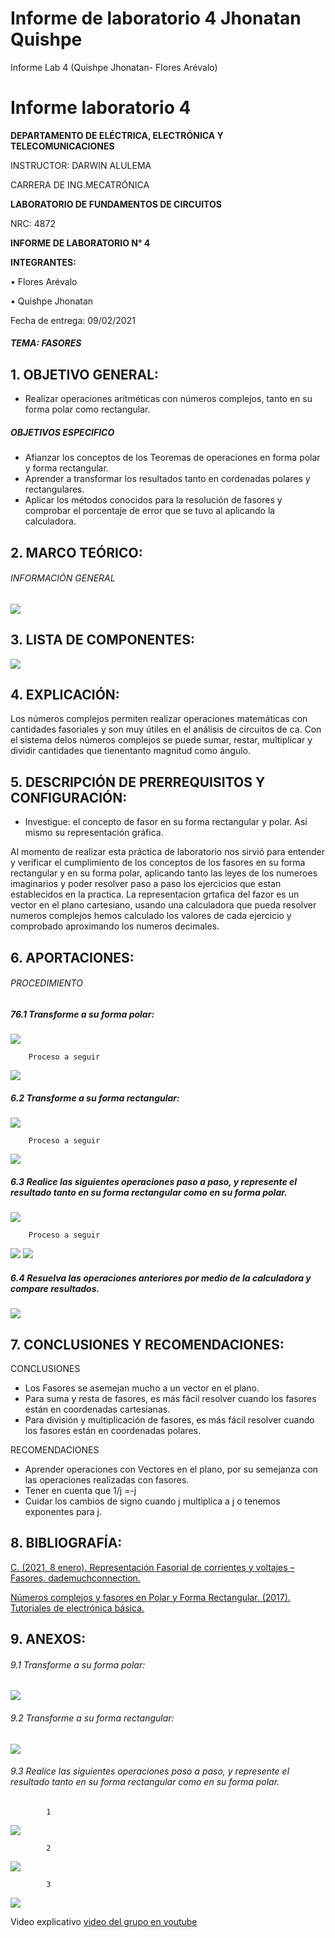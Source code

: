 # Informe de laboratorio 4 Jhonatan Quishpe 
Informe Lab 4 (Quishpe Jhonatan- Flores Arévalo)
# Informe laboratorio 4

**DEPARTAMENTO DE ELÉCTRICA, ELECTRÓNICA Y TELECOMUNICACIONES**

INSTRUCTOR: DARWIN ALULEMA

CARRERA DE ING.MECATRÓNICA

**LABORATORIO DE FUNDAMENTOS DE CIRCUITOS**

NRC: 4872

**INFORME DE LABORATORIO N° 4**

**INTEGRANTES:**

•	Flores Arévalo

•	Quishpe Jhonatan 


Fecha de entrega: 09/02/2021




##### TEMA: FASORES

## 1.	OBJETIVO GENERAL:  
- Realizar operaciones aritméticas con números complejos, tanto en su forma polar como rectangular.

##### OBJETIVOS ESPECIFICO
- Afianzar los conceptos de los Teoremas de operaciones en forma polar y forma rectangular.
- Aprender a transformar los resultados tanto en cordenadas polares y rectangulares.
- Aplicar los métodos conocidos para la resolución de fasores  y comprobar el porcentaje de error que se tuvo al aplicando la calculadora.


## 2.	MARCO TEÓRICO: 
###### INFORMACIÓN GENERAL

![](https://fotos.subefotos.com/6d33b360e67a07ed250d50fefc3bc0e3o.jpg)





## 3.	LISTA DE COMPONENTES: 
![](https://fotos.subefotos.com/7478c1479be912344856988479223090o.jpg)


## 4.	EXPLICACIÓN: 
Los números complejos permiten realizar operaciones matemáticas con
cantidades fasoriales y son muy útiles en el análisis de circuitos de ca. Con el sistema delos números complejos se puede sumar, restar, multiplicar y dividir cantidades que tienentanto magnitud como ángulo.


## 5.	DESCRIPCIÓN DE PRERREQUISITOS Y CONFIGURACIÓN: 

- Investigue: el concepto de fasor en su forma rectangular y polar. Así mismo su representación gráfica.


Al momento de realizar esta práctica de laboratorio nos sirvió para entender y verificar el cumplimiento de los conceptos de los fasores en su forma rectangular y en su forma polar, aplicando tanto las leyes de los numeroes imaginarios y poder resolver paso a paso los ejercicios que estan establecidos en la practica.
La representacion grtafica del fazor es un vector en el plano cartesiano, usando una calculadora que pueda resolver numeros complejos hemos calculado los valores de cada ejercicio y comprobado aproximando los numeros decimales. 


## 6.	APORTACIONES: 

###### PROCEDIMIENTO
##### 76.1 Transforme a su forma polar:
![](https://fotos.subefotos.com/0f41c4a72f8178a3b8d744dafa96f82do.jpg)

        Proceso a seguir 
        
![](https://fotos.subefotos.com/953e0164936aa1f3db8ec121c68fb7f6o.jpg)


##### 6.2 Transforme a su forma rectangular:

![](https://fotos.subefotos.com/a4000c3106e4e55d12c2ccd6d3a2064ao.jpg)

        Proceso a seguir 
        
![](https://fotos.subefotos.com/cf9912f0dd3655cd1a5975741e6bf0edo.jpg)

##### 6.3 Realice las siguientes operaciones paso a paso, y represente el resultado tanto en su forma rectangular como en su forma polar.

![](https://fotos.subefotos.com/995f3ba77c785cf1c4d499443aaf3f2do.jpg)

        Proceso a seguir 
        
![](https://fotos.subefotos.com/ec799eff6aac2e73bd269ba4a9cfe96co.jpg)
![](https://fotos.subefotos.com/78ca23e93d43370ee7b7b07ea72e9b83o.jpg)


##### 6.4 Resuelva las operaciones anteriores por medio de la calculadora y compare resultados.

![](https://fotos.subefotos.com/086d1c66df4a2474eedb3f223ee0abf0o.jpg)

## 7.	CONCLUSIONES Y RECOMENDACIONES: 

CONCLUSIONES 

-  Los Fasores se asemejan mucho a un vector en el plano.
- Para suma y resta de fasores, es más fácil resolver cuando los fasores están en coordenadas cartesianas.
- Para división y multiplicación de fasores, es más fácil resolver cuando los fasores están en coordenadas polares.

RECOMENDACIONES 
- Aprender operaciones con Vectores en el plano, por su semejanza con las operaciones realizadas con fasores.
- Tener en cuenta que 1/j =-j 
- Cuidar los cambios de signo cuando j multiplica a j o tenemos exponentes para j.

## 8.	BIBLIOGRAFÍA: 


[C. (2021, 8 enero). Representación Fasorial de corrientes y voltajes – Fasores. dademuchconnection.](https://dademuch.com/2019/04/08/representacion-fasorial-de-corrientes-y-voltajes-fasores/#:%7E:text=A%20este%20vector%20radial%20se,la%20funci%C3%B3n%20seno%20o%20coseno)

[Números complejos y fasores en Polar y Forma Rectangular. (2017). Tutoriales de electrónica básica.](http://tutorialesdeelectronicabasica.blogspot.com/2016/06/numeros-complejos-y-fasores-en-polar-y.html)



## 9.	ANEXOS: 
###### 9.1 Transforme a su forma polar:
![](https://fotos.subefotos.com/d1686fd950c6f234ad3db39b80624176o.jpg)

###### 9.2 Transforme a su forma rectangular:
![](https://fotos.subefotos.com/5ac99bfe0af198b90c93e6067d026095o.jpg)


###### 9.3 Realice las siguientes operaciones paso a paso, y represente el resultado tanto en su forma rectangular como en su forma polar.

            1

![](https://fotos.subefotos.com/936d27da6c4753c62283c9bd4e9edaeao.jpg)

            2

![](https://fotos.subefotos.com/36fac1d67cd5417e683e05d592933249o.jpg)

            3

![](https://fotos.subefotos.com/a284e263797db67df65026dc43de81b3o.jpg)

Video explicativo 
[video del grupo en youtube](https://www.youtube.com/watch?v=9MDzc3re6vQ)


